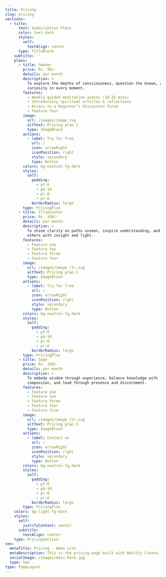 ```yaml
---
title: Pricing
slug: pricing
sections:
  - title:
      text: Subscription Plans
      color: text-dark
      styles:
        self:
          textAlign: center
      type: TitleBlock
    subtitle: ''
    plans:
      - title: Seeker
        price: Rs. 99/-
        details: per month
        description: >
          To explore the depths of consciousness, question the known, and awaken
          curiosity in every moment.
        features:
          - Weekly guided meditation audios (10–15 mins)
          - Introductory spiritual articles & reflections
          - Access to a beginner’s discussion forum
          - Feature four
        image:
          url: /images/image.svg
          altText: Pricing plan 1
          type: ImageBlock
        actions:
          - label: Try for free
            url: /
            icon: arrowRight
            iconPosition: right
            style: secondary
            type: Button
        colors: bg-neutral-fg-dark
        styles:
          self:
            padding:
              - pt-6
              - pb-10
              - pl-6
              - pr-6
            borderRadius: large
        type: PricingPlan
      - title: Illuminator
        price: Rs. 199/-
        details: per month
        description: >
          To shine clarity on paths unseen, inspire understanding, and guide
          others with insight and light.
        features:
          - Feature one
          - Feature two
          - Feature three
          - Feature four
        image:
          url: /images/image (1).svg
          altText: Pricing plan 2
          type: ImageBlock
        actions:
          - label: Try for free
            url: /
            icon: arrowRight
            iconPosition: right
            style: secondary
            type: Button
        colors: bg-neutral-fg-dark
        styles:
          self:
            padding:
              - pt-6
              - pb-10
              - pl-6
              - pr-6
            borderRadius: large
        type: PricingPlan
      - title: Sage
        price: Rs. 299/-
        details: per month
        description: >
          To embody wisdom through experience, balance knowledge with
          compassion, and lead through presence and discernment.
        features:
          - Feature one
          - Feature two
          - Feature three
          - Feature four
          - Feature five
        image:
          url: /images/image (2).svg
          altText: Pricing plan 3
          type: ImageBlock
        actions:
          - label: Contact us
            url: /
            icon: arrowRight
            iconPosition: right
            style: secondary
            type: Button
        colors: bg-neutral-fg-dark
        styles:
          self:
            padding:
              - pt-6
              - pb-10
              - pl-6
              - pr-6
            borderRadius: large
        type: PricingPlan
    colors: bg-light-fg-dark
    styles:
      self:
        justifyContent: center
      subtitle:
        textAlign: center
    type: PricingSection
seo:
  metaTitle: Pricing - Demo site
  metaDescription: This is the pricing page built with Netlify Create.
  socialImage: /images/main-hero.jpg
  type: Seo
type: PageLayout
---
```

